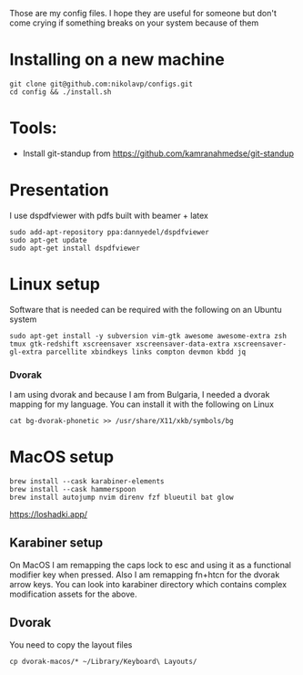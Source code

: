Those are my config files. I hope they are useful for someone but don't come crying if something breaks on your system because of them

# Installing on a new machine

    git clone git@github.com:nikolavp/configs.git
    cd config && ./install.sh


# Tools:

* Install git-standup from https://github.com/kamranahmedse/git-standup

# Presentation
I use dspdfviewer with pdfs built with beamer + latex

```
sudo add-apt-repository ppa:dannyedel/dspdfviewer
sudo apt-get update
sudo apt-get install dspdfviewer
```

# Linux setup

Software that is needed can be required with the following on an Ubuntu system

    sudo apt-get install -y subversion vim-gtk awesome awesome-extra zsh tmux gtk-redshift xscreensaver xscreensaver-data-extra xscreensaver-gl-extra parcellite xbindkeys links compton devmon kbdd jq


### Dvorak
I am using dvorak and because I am from Bulgaria, I needed a dvorak mapping for my language. You can install it with the following on Linux

    cat bg-dvorak-phonetic >> /usr/share/X11/xkb/symbols/bg

# MacOS setup

    brew install --cask karabiner-elements
    brew install --cask hammerspoon
    brew install autojump nvim direnv fzf blueutil bat glow

https://loshadki.app/

## Karabiner setup

On MacOS I am remapping the caps lock to esc and using it as a functional modifier key when pressed. Also I am remapping fn+htcn for the dvorak arrow keys. You can look into karabiner directory which contains complex modification assets for the above.


## Dvorak

You need to copy the layout files

    cp dvorak-macos/* ~/Library/Keyboard\ Layouts/
